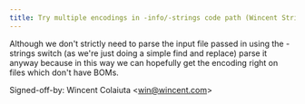 ```yaml
---
title: Try multiple encodings in -info/-strings code path (Wincent Strings Utility, fb6f577)
---
```


Although we don't strictly need to parse the input file passed in using the -strings switch (as we're just doing a simple find and replace) parse it anyway because in this way we can hopefully get the encoding right on files which don't have BOMs.

Signed-off-by: Wincent Colaiuta &lt;win@wincent.com&gt;
